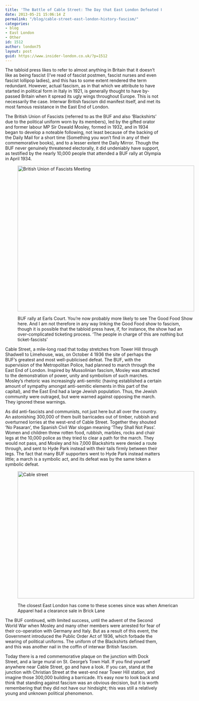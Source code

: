 ```yaml
---
title: 'The Battle of Cable Street: The Day that East London Defeated Fascism'
date: 2013-05-21 15:06:14 Z
permalink: "/blog/cable-street-east-london-history-fascism/"
categories:
- blog
- East London
- Other
id: 1512
author: london75
layout: post
guid: https://www.insider-london.co.uk/?p=1512
---
```


The tabloid press likes to refer to almost anything in Britain that it doesn&#8217;t like as being fascist (I&#8217;ve read of fascist postmen, fascist nurses and even fascist lollipop ladies), and this has to some extent rendered the term redundant. However, actual fascism, as in that which we attribute to have started in political form in Italy in 1921, is generally thought to have by-passed Britain when it spread its ugly wings throughout Europe. This is not necessarily the case. Interwar British fascism did manifest itself, and met its most famous resistance in the East End of London.

<div>
  <p>
    The British Union of Fascists (referred to as the BUF and also &#8216;Blackshirts&#8217; due to the political uniform worn by its members), led by the gifted orator and former labour MP Sir Oswald Mosley, formed in 1932, and in 1934 began to develop a noteable following, not least because of the backing of the Daily Mail for a short time (Something you won&#8217;t find in any of their commemorative books), and to a lesser extent the Daily Mirror. Though the BUF never genuinely threatened electorally, it did undeniably have support, as testified by the nearly 10,000 people that attended a BUF rally at Olympia in April 1934.
  </p><figure id="attachment_1514" style="width: 569px" class="wp-caption aligncenter">
  
  <a href="/wp-content/uploads/2012/08/British-Union-of-Fascists-meeting.jpg"><img class=" wp-image-1514" alt="British Union of Fascists Meeting" src="/wp-content/uploads/2012/08/British-Union-of-Fascists-meeting.jpg" width="569" height="470" /></a><figcaption class="wp-caption-text">BUF rally at Earls Court. You&#8217;re now probably more likely to see The Good Food Show here. And I am not therefore in any way linking the Good Food show to fascism, though it is possible that the tabloid press have, if, for instance, the show had an over-complicated ticketing process. &#8216;The people in charge of this are nothing but ticket-fascists&#8217;</figcaption></figure> 
  
  <p>
    Cable Street, a mile-long road that today stretches from Tower Hill through Shadwell to Limehouse, was, on October 4 1936 the site of perhaps the BUF&#8217;s greatest and most well-publicised defeat. The BUF, with the supervision of the Metropolitan Police, had planned to march through the East End of London. Inspired by Mussolinian fascism, Mosley was attracted to the demonstration of power, unity and symbolism of such marches. Mosley&#8217;s rhetoric was increasingly anti-semitic (having established a certain amount of sympathy amongst anti-semitic elements in this part of the capital), and the East End had a large Jewish population. Thus, the Jewish community were outraged, but were warned against opposing the march. They ignored these warnings.
  </p>
  
  <p>
    As did anti-fascists and communists, not just here but all over the country. An astonishing 300,000 of them built barricades out of timber, rubbish and overturned lorries at the west-end of Cable Street. Together they shouted &#8216;No Pasaran&#8217;, the Spanish Civil War slogan meaning &#8216;They Shall Not Pass&#8217;. Women and children threw rotten food, rubbish, marbles, rocks and chair legs at the 10,000 police as they tried to clear a path for the march. They would not pass, and Mosley and his 7,000 Blackshirts were denied a route through, and sent to Hyde Park instead with their tails firmly between their legs. The fact that many BUF supporters went to Hyde Park instead matters little; a march is a symbolic act, and its defeat was by the same token a symbolic defeat.
  </p><figure id="attachment_1515" style="width: 569px" class="wp-caption aligncenter">
  
  <a href="/wp-content/uploads/2012/08/cable-street.jpg"><img class=" wp-image-1515" alt="Cable street" src="/wp-content/uploads/2012/08/cable-street.jpg" width="569" height="410" /></a><figcaption class="wp-caption-text">The closest East London has come to these scenes since was when American Apparel had a clearance sale in Brick Lane</figcaption></figure> 
  
  <p>
    The BUF continued, with limited success, until the advent of the Second World War when Mosley and many other members were arrested for fear of their co-operation with Germany and Italy. But as a result of this event, the Government introduced the Public Order Act of 1936, which forbade the wearing of political uniforms. The uniform of the Blackshirts defined them, and this was another nail in the coffin of interwar British fascism.
  </p>
  
  <p>
    Today there is a red commemorative plaque on the junction with Dock Street, and a large mural on St. George&#8217;s Town Hall. If you find yourself anywhere near Cable Street, go and have a look. If you can, stand at the junction with Christian Street at the west-end near Tower Hill station, and imagine those 300,000 building a barricade. It&#8217;s easy now to look back and think that standing against fascism was an obvious decision, but it is worth remembering that they did not have our hindsight; this was still a relatively young and unknown political phenomenon.
  </p>
  
  <p>
    &nbsp;
  </p>
</div>